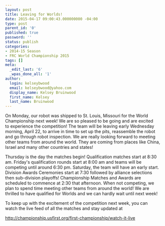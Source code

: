```yaml
---
layout: post
title: Leaving for Worlds!
date: 2015-04-17 09:00:43.000000000 -04:00
type: post
parent_id: '0'
published: true
password: ''
status: publish
categories:
- 2014-15 Season
- FRC World Championship 2015
tags: []
meta:
  _edit_last: '6'
  _wpas_done_all: '1'
author:
  login: kelseybwood
  email: kelseybwood@yahoo.com
  display_name: Kelsey Bruinwood
  first_name: Kelsey
  last_name: Bruinwood
---
```

<p>On Monday, our robot was shipped to St. Louis, Missouri for the World Championship next week! We are so pleased to be going and are excited to experience the competition! The team will be leaving early Wednesday morning, April 22, to arrive in time to set up the pits, reassemble the robot and go through robot inspection. We are really looking forward to meeting other teams from around the world. They are coming from places like China, Israel and many other countries and states!</p>
<p>Thursday is the day the matches begin! Qualification matches start at 8:30 am. Friday's qualification rounds start at 8:00 am and teams will be competing until around 6:30 pm. Saturday, the team will have an early start. Division Awards Ceremonies start at 7:30 followed by alliance selections then sub-division playoffs! Championship Matches and Awards are scheduled to commence at 2:30 that afternoon. When not competing, we plan to spend time meeting other teams from around the world! We are thrilled to have qualified for Worlds and we can hardly wait until next week!</p>
<p>To keep up with the excitement of the competition next week, you can watch the live feed of all the matches and stay updated at</p>
<p><a href="http://http://championship.usfirst.org/first-championship/watch-it-live%20"> http://championship.usfirst.org/first-championship/watch-it-live </a></p>
<p>&nbsp;</p>
